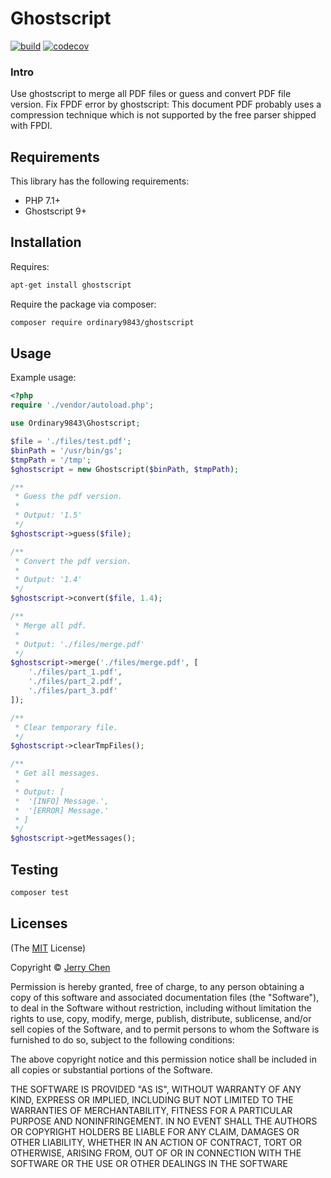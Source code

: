 # Ghostscript

[![build](https://github.com/ordinary9843/ghostscript/actions/workflows/build.yml/badge.svg)](https://github.com/ordinary9843/ghostscript/actions/workflows/build.yml)
[![codecov](https://codecov.io/gh/ordinary9843/ghostscript/branch/master/graph/badge.svg?token=DMXRZFN55V)](https://codecov.io/gh/ordinary9843/ghostscript)

### Intro

Use ghostscript to merge all PDF files or guess and convert PDF file version. Fix FPDF error by ghostscript: This document PDF probably uses a compression technique which is not supported by the free parser shipped with FPDI.

## Requirements

This library has the following requirements:

- PHP 7.1+
- Ghostscript 9+

## Installation

Requires:

```bash
apt-get install ghostscript
```

Require the package via composer:

```bash
composer require ordinary9843/ghostscript
```

## Usage

Example usage:

```php
<?php
require './vendor/autoload.php';

use Ordinary9843\Ghostscript;

$file = './files/test.pdf';
$binPath = '/usr/bin/gs';
$tmpPath = '/tmp';
$ghostscript = new Ghostscript($binPath, $tmpPath);

/**
 * Guess the pdf version.
 *
 * Output: '1.5'
 */
$ghostscript->guess($file);

/**
 * Convert the pdf version.
 *
 * Output: '1.4'
 */
$ghostscript->convert($file, 1.4);

/**
 * Merge all pdf.
 *
 * Output: './files/merge.pdf'
 */
$ghostscript->merge('./files/merge.pdf', [
    './files/part_1.pdf',
    './files/part_2.pdf',
    './files/part_3.pdf'
]);

/**
 * Clear temporary file.
 */
$ghostscript->clearTmpFiles();

/**
 * Get all messages.
 *
 * Output: [
 *  '[INFO] Message.',
 *  '[ERROR] Message.'
 * ]
 */
$ghostscript->getMessages();
```

## Testing

```bash
composer test
```

## Licenses

(The [MIT](http://www.opensource.org/licenses/mit-license.php) License)

Copyright &copy; [Jerry Chen](https://ordinary9843.medium.com/)

Permission is hereby granted, free of charge, to any person obtaining a copy
of this software and associated documentation files (the "Software"), to deal
in the Software without restriction, including without limitation the rights
to use, copy, modify, merge, publish, distribute, sublicense, and/or sell
copies of the Software, and to permit persons to whom the Software is
furnished to do so, subject to the following conditions:

The above copyright notice and this permission notice shall be included in
all copies or substantial portions of the Software.

THE SOFTWARE IS PROVIDED "AS IS", WITHOUT WARRANTY OF ANY KIND, EXPRESS OR
IMPLIED, INCLUDING BUT NOT LIMITED TO THE WARRANTIES OF MERCHANTABILITY,
FITNESS FOR A PARTICULAR PURPOSE AND NONINFRINGEMENT. IN NO EVENT SHALL THE
AUTHORS OR COPYRIGHT HOLDERS BE LIABLE FOR ANY CLAIM, DAMAGES OR OTHER
LIABILITY, WHETHER IN AN ACTION OF CONTRACT, TORT OR OTHERWISE, ARISING FROM,
OUT OF OR IN CONNECTION WITH THE SOFTWARE OR THE USE OR OTHER DEALINGS IN
THE SOFTWARE

